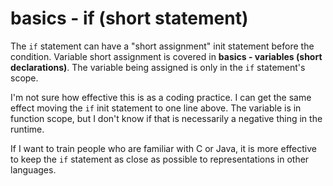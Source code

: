 # basics - if (short statement)

The `if` statement can have a "short assignment" init statement before the condition. Variable short assignment is covered in **basics - variables (short declarations)**. The variable being assigned is only in the `if` statement's scope.

I'm not sure how effective this is as a coding practice. I can get the same effect moving the `if` init statement to one line above. The variable is in function scope, but I don't know if that is necessarily a negative thing in the runtime.

If I want to train people who are familiar with C or Java, it is more effective to keep the `if` statement as close as possible to representations in other languages.

